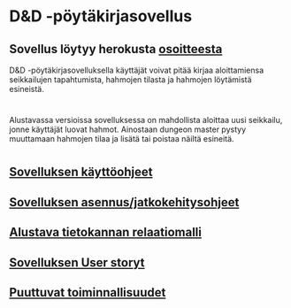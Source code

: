 # D&D -pöytäkirjasovellus

## Sovellus löytyy herokusta [osoitteesta](https://dnd-register.herokuapp.com/)

D&D -pöytäkirjasovelluksella käyttäjät voivat pitää kirjaa aloittamiensa seikkailujen tapahtumista, hahmojen tilasta ja hahmojen löytämistä esineistä.

#
Alustavassa versioissa sovelluksessa on mahdollista aloittaa uusi seikkailu, jonne käyttäjät luovat hahmot. Ainostaan dungeon master pystyy muuttamaan hahmojen tilaa ja lisätä tai poistaa näiltä esineitä.

#

## [Sovelluksen käyttöohjeet](https://github.com/HegePI/tsoha-2020-projekti/blob/master/docs/kayttoohje.md)

## [Sovelluksen asennus/jatkokehitysohjeet](https://github.com/HegePI/tsoha-2020-projekti/blob/master/docs/asennusohje.md)

## [Alustava tietokannan relaatiomalli](https://github.com/HegePI/tsoha-2020-projekti/blob/master/docs/tietokantakaavio.md)

## [Sovelluksen User storyt](https://github.com/HegePI/tsoha-2020-projekti/blob/master/docs/kayttotapaukset.md)

## [Puuttuvat toiminnallisuudet](https://github.com/HegePI/tsoha-2020-projekti/blob/master/docs/puuttuvat.md)


